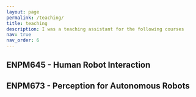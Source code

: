 ```yaml
---
layout: page
permalink: /teaching/
title: teaching
description: I was a teaching assistant for the following courses
nav: true
nav_order: 6
---
```


## ENPM645 - Human Robot Interaction



## ENPM673 - Perception for Autonomous Robots